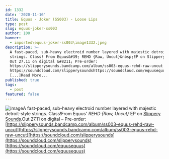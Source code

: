 ```yaml
---
id: 1332
date: '2020-11-16'
title: Equus - Joker (SS003) - Loose Lips
type: post
slug: equus-joker-ss003
author: 100
banner:
  - imported\equus-joker-ss003\image1332.jpeg
description: >-
  A fast-paced, sub-heavy electroid number layered with majestic detroit-style
  strings. Class! From Equus&#39; REHD {Raw, Uncut}&nbsp;EP on Slippery Sounds.
  Out 27.11 on digital &#8211; Pre-order:
  https://slipperysounds.bandcamp.com/album/ss003-equus-rehd-raw-uncut
  https://soundcloud.com/slipperysoundshttps://soundcloud.com/equusequus
  [...]Read More...
published: true
tags:
  - post
featured: false
---
```

![image](../imported\equus-joker-ss003\image1332.jpeg)A fast-paced, sub-heavy electroid number layered with majestic detroit-style strings. Class!From Equus' _REHD {Raw, Uncut}_ EP on [Slippery Sounds](https://slipperysounds.bandcamp.com/).Out 27.11 on digital – Pre-order: [https://slipperysounds.bandcamp.com/album/ss003-equus-rehd-raw-uncut](https://slipperysounds.bandcamp.com/album/ss003-equus-rehd-raw-uncut)[https://soundcloud.com/slipperysounds](https://soundcloud.com/slipperysounds)  
[https://soundcloud.com/equusequus](https://soundcloud.com/equusequus)